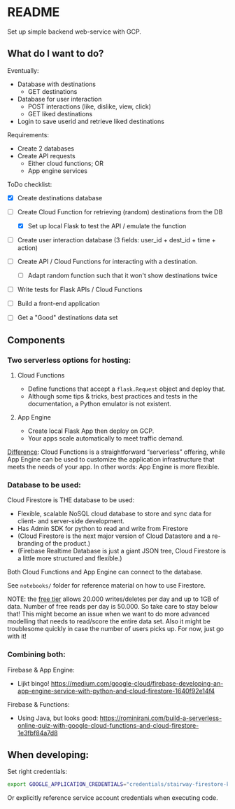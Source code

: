 # README

Set up simple backend web-service with GCP.

## What do I want to do?

Eventually:
- Database with destinations 
    - GET destinations
- Database for user interaction
    - POST interactions (like, dislike, view, click)
    - GET liked destinations
- Login to save userid and retrieve liked destinations

Requirements:
- Create 2 databases
- Create API requests
    - Either cloud functions; OR
    - App engine services

ToDo checklist: 
- [x] Create destinations database
- [ ] Create Cloud Function for retrieving (random) destinations from the DB
    - [x] Set up local Flask to test the API / emulate the function
- [ ] Create user interaction database (3 fields: user_id + dest_id + time + action)
- [ ] Create API / Cloud Functions for interacting with a destination.
    - [ ] Adapt random function such that it won't show destinations twice
- [ ] Write tests for Flask APIs / Cloud Functions
- [ ] Build a front-end application
- [ ] Get a "Good" destinations data set


## Components

### Two serverless options for hosting:

1. Cloud Functions
    - Define functions that accept a `flask.Request` object and deploy that. 
    - Although some tips & tricks, best practices and tests in the documentation, a Python emulator is not existent. 

2. App Engine
    - Create local Flask App then deploy on GCP.
    - Your apps scale automatically to meet traffic demand.    

[Difference](https://www.quora.com/Whats-the-difference-between-Cloud-Functions-and-App-Engine-in-Google-Cloud): 
Cloud Functions is a straightforward “serverless” offering, while App Engine can be used to customize 
the application infrastructure that meets the needs of your app. In other words: App Engine is more flexible.

### Database to be used:

Cloud Firestore is THE database to be used:
- Flexible, scalable NoSQL cloud database to store and sync data for client- and server-side development.
- Has Admin SDK for python to read and write from Firestore
- (Cloud Firestore is the next major version of Cloud Datastore and a re- branding of the product.)
- (Firebase Realtime Database is just a giant JSON tree, Cloud Firestore is a little more structured and flexible.)

Both Cloud Functions and App Engine can connect to the database.

See `notebooks/` folder for reference material on how to use Firestore.

NOTE: the [free tier](https://firebase.google.com/docs/firestore/quotas) allows 20.000 writes/deletes per day and up to 
1GB of data. Number of free reads per day is 50.000. So take care to stay below that! This might become an issue when 
we want to do more advanced modelling that needs to read/score the entire data set. Also it might be troublesome quickly 
in case the number of users picks up. For now, just go with it!

 

### Combining both:

Firebase & App Engine:
- Lijkt bingo! https://medium.com/google-cloud/firebase-developing-an-app-engine-service-with-python-and-cloud-firestore-1640f92e14f4

Firebase & Functions:
- Using Java, but looks good: https://rominirani.com/build-a-serverless-online-quiz-with-google-cloud-functions-and-cloud-firestore-1e3fbf84a7d8



## When developing:

Set right credentials:

```bash
export GOOGLE_APPLICATION_CREDENTIALS="credentials/stairway-firestore-key.json"
```

Or explicitly reference service account credentials when executing code.
